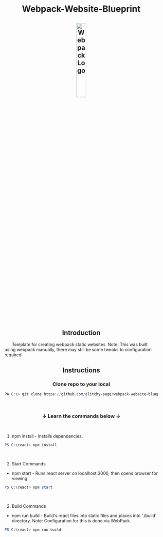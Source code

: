 <h1 align="center">Webpack-Website-Blueprint</h1>
<h2 align="center">
    <img src="./static/favicon.ico" title="Webpack Logo" alt="Webpack Logo" style="width: 25%; height: auto;"/>
</h2>

<h2 align="center">Introduction</h2>

&nbsp;&nbsp;&nbsp;&nbsp;&nbsp;&nbsp;Template for creating webpack static websites. Note: This was built using webpack manually, there may still be some tweaks to configuration required.

<h2 align="center">Instructions</h2>

<h3 align="center">Clone repo to your local</h3>

```powershell
PA C:\> git clone https://github.com/glitchy-sage/webpack-website-blueprint.git APP_NAME
```
<br/>

<h3 align="center">&darr; Learn the commands below &darr;</h3>

<br/>

1. npm install - Installs dependencies.

```powershell
PS C:\react> npm install 
```

<br/>

2. Start Commands

- npm start - Runs react server on localhost:3000, then opens browser for viewing.

```powershell
PS C:\react> npm start 
```

<br/>

2. Build Commands

- npm run build - Build's react files into static files and places into './build' directory. Note: Configuration for this is done via WebPack.

```powershell
PS C:\react> npm run build 
```
